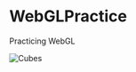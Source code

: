 # WebGLPractice
Practicing WebGL

![Cubes](https://github.com/VukAmidzic/WebGLPractice/cubes.JPG?raw=true)